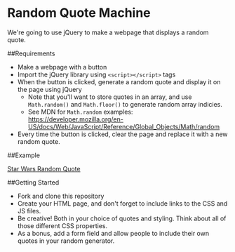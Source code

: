 # Random Quote Machine

We're going to use jQuery to make a webpage that displays a random quote.

##Requirements

* Make a webpage with a button
* Import the jQuery library using `<script></script>` tags
* When the button is clicked, generate a random quote and display it on the page using jQuery
  * Note that you'll want to store quotes in an array, and use `Math.random()` and `Math.floor()` to generate random array indicies.
  * See MDN for `Math.random` examples: https://developer.mozilla.org/en-US/docs/Web/JavaScript/Reference/Global_Objects/Math/random
* Every time the button is clicked, clear the page and replace it with a new random quote.


##Example

[Star Wars Random Quote](http://codepen.io/thomasvaeth/full/epmrEm/)

##Getting Started

* Fork and clone this repository
* Create your HTML page, and don't forget to include links to the CSS and JS files.
* Be creative! Both in your choice of quotes and styling. Think about all of those different CSS properties.
* As a bonus, add a form field and allow people to include their own quotes in your random generator.
